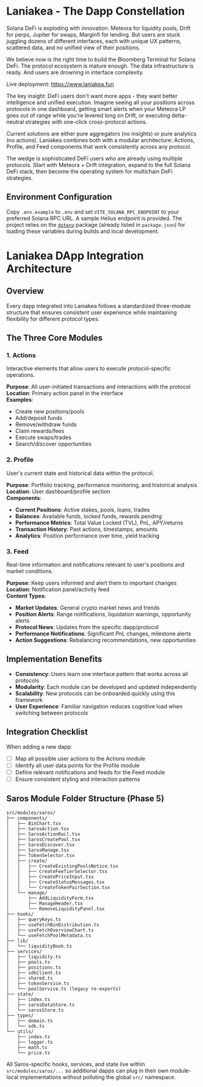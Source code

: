 # Laniakea - The Dapp Constellation

Solana DeFi is exploding with innovation. Meteora for liquidity pools, Drift for perps, Jupiter for swaps, Marginfi for lending. But users are stuck juggling dozens of different interfaces, each with unique UX patterns, scattered data, and no unified view of their positions.

We believe now is the right time to build the Bloomberg Terminal for Solana DeFi. The protocol ecosystem is mature enough. The data infrastructure is ready. And users are drowning in interface complexity.

Live deployment: https://www.laniakea.fun

The key insight: DeFi users don't want more apps - they want better intelligence and unified execution. Imagine seeing all your positions across protocols in one dashboard, getting smart alerts when your Meteora LP goes out of range while you're levered long on Drift, or executing delta-neutral strategies with one-click cross-protocol actions.

Current solutions are either pure aggregators (no insights) or pure analytics (no actions). Laniakea combines both with a modular architecture: Actions, Profile, and Feed components that work consistently across any protocol.

The wedge is sophisticated DeFi users who are already using multiple protocols. Start with Meteora + Drift integration, expand to the full Solana DeFi stack, then become the operating system for multichain DeFi strategies.

## Environment Configuration

Copy `.env.example` to `.env` and set `VITE_SOLANA_RPC_ENDPOINT` to your preferred Solana RPC URL. A sample Helius endpoint is provided. The project relies on the [`dotenv`](https://www.npmjs.com/package/dotenv) package (already listed in `package.json`) for loading these variables during builds and local development.

# Laniakea DApp Integration Architecture

## Overview
Every dapp integrated into Laniakea follows a standardized three-module structure that ensures consistent user experience while maintaining flexibility for different protocol types.

## The Three Core Modules

### 1. Actions
Interactive elements that allow users to execute protocol-specific operations.

**Purpose**: All user-initiated transactions and interactions with the protocol  
**Location**: Primary action panel in the interface  
**Examples**:
- Create new positions/pools
- Add/deposit funds
- Remove/withdraw funds
- Claim rewards/fees
- Execute swaps/trades
- Search/discover opportunities

### 2. Profile  
User's current state and historical data within the protocol.

**Purpose**: Portfolio tracking, performance monitoring, and historical analysis  
**Location**: User dashboard/profile section  
**Components**:
- **Current Positions**: Active stakes, pools, loans, trades
- **Balances**: Available funds, locked funds, rewards pending
- **Performance Metrics**: Total Value Locked (TVL), PnL, APY/returns
- **Transaction History**: Past actions, timestamps, amounts
- **Analytics**: Position performance over time, yield tracking

### 3. Feed
Real-time information and notifications relevant to user's positions and market conditions.

**Purpose**: Keep users informed and alert them to important changes  
**Location**: Notification panel/activity feed  
**Content Types**:
- **Market Updates**: General crypto market news and trends  
- **Position Alerts**: Range notifications, liquidation warnings, opportunity alerts
- **Protocol News**: Updates from the specific dapp/protocol
- **Performance Notifications**: Significant PnL changes, milestone alerts
- **Action Suggestions**: Rebalancing recommendations, new opportunities

## Implementation Benefits

- **Consistency**: Users learn one interface pattern that works across all protocols
- **Modularity**: Each module can be developed and updated independently  
- **Scalability**: New protocols can be onboarded quickly using this framework
- **User Experience**: Familiar navigation reduces cognitive load when switching between protocols

## Integration Checklist
When adding a new dapp:
- [ ] Map all possible user actions to the Actions module
- [ ] Identify all user data points for the Profile module  
- [ ] Define relevant notifications and feeds for the Feed module
- [ ] Ensure consistent styling and interaction patterns

## Saros Module Folder Structure (Phase 5)

```
src/modules/saros/
├── components/
│   ├── BinChart.tsx
│   ├── SarosAction.tsx
│   ├── SarosActionRail.tsx
│   ├── SarosCreatePool.tsx
│   ├── SarosDiscover.tsx
│   ├── SarosManage.tsx
│   ├── TokenSelector.tsx
│   ├── create/
│   │   ├── CreateExistingPoolsNotice.tsx
│   │   ├── CreateFeeTierSelector.tsx
│   │   ├── CreatePriceInput.tsx
│   │   ├── CreateStatusMessages.tsx
│   │   └── CreateTokenPairSection.tsx
│   └── manage/
│       ├── AddLiquidityForm.tsx
│       ├── ManageHeader.tsx
│       └── RemoveLiquidityPanel.tsx
├── hooks/
│   ├── queryKeys.ts
│   ├── useFetchBinDistribution.ts
│   ├── useFetchOverviewChart.ts
│   └── useFetchPoolMetadata.ts
├── lib/
│   └── liquidityBook.ts
├── services/
│   ├── liquidity.ts
│   ├── pools.ts
│   ├── positions.ts
│   ├── sdkClient.ts
│   ├── shared.ts
│   ├── tokenService.ts
│   └── poolService.ts (legacy re-exports)
├── state/
│   ├── index.ts
│   ├── sarosDataStore.ts
│   └── sarosStore.ts
├── types/
│   ├── domain.ts
│   └── sdk.ts
└── utils/
    ├── index.ts
    ├── logger.ts
    ├── math.ts
    └── price.ts
```

All Saros-specific hooks, services, and state live within `src/modules/saros/...` so additional dapps can plug in their own module-local implementations without polluting the global `src/` namespace.